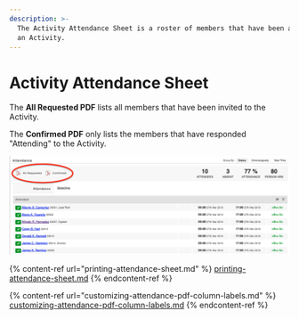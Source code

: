 ```yaml
---
description: >-
  The Activity Attendance Sheet is a roster of members that have been added to
  an Activity.
---
```


# Activity Attendance Sheet

The **All Requested PDF** lists all members that have been invited to the Activity.

The **Confirmed PDF** only lists the members that have responded "Attending" to the Activity.

![](<../../../.gitbook/assets/Screenshot 2022-02-18 at 15.33.00.png>)

{% content-ref url="printing-attendance-sheet.md" %}
[printing-attendance-sheet.md](printing-attendance-sheet.md)
{% endcontent-ref %}

{% content-ref url="customizing-attendance-pdf-column-labels.md" %}
[customizing-attendance-pdf-column-labels.md](customizing-attendance-pdf-column-labels.md)
{% endcontent-ref %}
